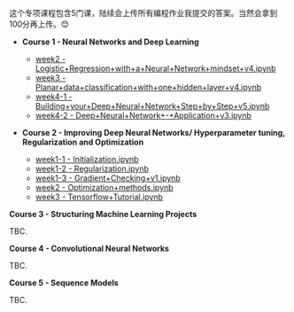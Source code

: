 

这个专项课程包含5门课，陆续会上传所有编程作业我提交的答案。当然会拿到100分再上传。😊

* **Course 1 - Neural Networks and Deep Learning**
  * [week2 - Logistic+Regression+with+a+Neural+Network+mindset+v4.ipynb](https://github.com/niudd/deeplearning_Andrew_Ng_Coursera/blob/master/Course%201%20-%20programming%20assignments/Logistic%2BRegression%2Bwith%2Ba%2BNeural%2BNetwork%2Bmindset%2Bv4.ipynb)
  * [week3 - Planar+data+classification+with+one+hidden+layer+v4.ipynb](https://github.com/niudd/deeplearning_Andrew_Ng_Coursera/blob/master/Course%201%20-%20programming%20assignments/Planar%2Bdata%2Bclassification%2Bwith%2Bone%2Bhidden%2Blayer%2Bv4.ipynb)
  * [week4-1 - Building+your+Deep+Neural+Network+Step+by+Step+v5.ipynb](https://github.com/niudd/deeplearning_Andrew_Ng_Coursera/blob/master/Course%201%20-%20programming%20assignments/Building%2Byour%2BDeep%2BNeural%2BNetwork%2B-%2BStep%2Bby%2BStep%2Bv5.ipynb)
  * [week4-2 - Deep+Neural+Network+-+Application+v3.ipynb](https://github.com/niudd/deeplearning_Andrew_Ng_Coursera/blob/master/Course%201%20-%20programming%20assignments/Deep%2BNeural%2BNetwork%2B-%2BApplication%2Bv3.ipynb)


* **Course 2 - Improving Deep Neural Networks/ Hyperparameter tuning, Regularization and Optimization**
  * [week1-1 - Initialization.ipynb](https://github.com/niudd/deeplearning_Andrew_Ng_Coursera/blob/master/Course%202%20-%20programming%20assignments/week1-1%20-%20Initialization.ipynb)
  * [week1-2 - Regularization.ipynb](https://github.com/niudd/deeplearning_Andrew_Ng_Coursera/blob/master/Course%202%20-%20programming%20assignments/week1-2%20-%20Regularization.ipynb)
  * [week1-3 - Gradient+Checking+v1.ipynb](https://github.com/niudd/deeplearning_Andrew_Ng_Coursera/blob/master/Course%202%20-%20programming%20assignments/week1-3%20-%20Gradient%2BChecking%2Bv1.ipynb)
  * [week2 - Optimization+methods.ipynb](https://github.com/niudd/deeplearning_Andrew_Ng_Coursera/blob/master/Course%202%20-%20programming%20assignments/week2%20-%20Optimization%2Bmethods.ipynb)
  * [week3 - Tensorflow+Tutorial.ipynb](https://github.com/niudd/deeplearning_Andrew_Ng_Coursera/blob/master/Course%202%20-%20programming%20assignments/week3%20-%20Tensorflow%2BTutorial.ipynb)



**Course 3 - Structuring Machine Learning Projects**

TBC.



**Course 4 - Convolutional Neural Networks**

TBC.



**Course 5 - Sequence Models**

TBC.